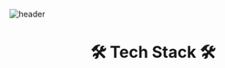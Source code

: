![header](https://capsule-render.vercel.app/api?type=waving&color=auto&height=300&section=header&text=J1W0N&fontSize=80)


<h1 align="center">🛠 Tech Stack 🛠</h1>


